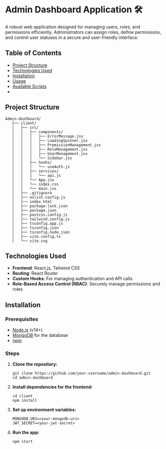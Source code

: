 # Admin Dashboard Application 🛠️

A robust web application designed for managing users, roles, and permissions efficiently. Administrators can assign roles, define permissions, and control user statuses in a secure and user-friendly interface.

## Table of Contents
- [Project Structure](#project-structure)
- [Technologies Used](#technologies-used)
- [Installation](#installation)
- [Usage](#usage)
- [Available Scripts](#available-scripts)
- 
## Project Structure

    Admin-dashboard/
       ├── client/
       │   ├── src/
       │   │   ├── components/
       │   │   │   ├── ErrorMessage.jsx
       │   │   │   ├── LoadingSpinner.jsx
       │   │   │   ├── PremissionManagement.jsx
       │   │   │   ├── RoleManagement.jsx
       │   │   │   ├── UserManagement.jsx
       │   │   │   └── Sidebar.jsx
       │   │   ├── hooks/
       │   │   │   └── useAuth.js
       │   │   ├── services/
       │   │   │   └── api.js
       │   │   └── App.jsx
       │   │   └── index.css
       │   │   └── main.jsx
       │   ├── .gitignore
       │   ├── eslint.config.js
       │   ├── index.html
       │   ├── package-lock.json
       │   ├── package.json
       │   ├── postcss.config.js
       │   ├── tailwind.config.js
       │   ├── tsconfig.app.js
       │   ├── tsconfig.json
       │   ├── tsconfig.node.json
       │   ├── vite.config.ts
       │   └── vite.svg



## Technologies Used

- **Frontend**: React.js, Tailwind CSS
- **Routing**: React Router
- **Custom Hooks**: For managing authentication and API calls
- **Role-Based Access Control (RBAC)**: Securely manage permissions and roles

## Installation

### Prerequisites
- [Node.js](https://nodejs.org/en/) (v14+)
- [MongoDB](https://www.mongodb.com/) for the database
- [npm](https://www.npmjs.com/)

### Steps

1. **Clone the repository:**
   
       git clone https://github.com/your-username/admin-dashboard.git
       cd admin-dashboard

2. **Install dependencies for the frontend:**
   
       cd client
       npm install

3. **Set up environment variables:**

       MONGODB_URI=<your-mongodb-uri>
       JWT_SECRET=<your-jwt-secret>

4. **Run the app:**

       npm start
